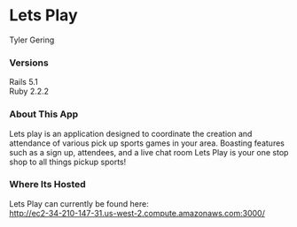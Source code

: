 # Lets Play  
Tyler Gering

### Versions  
Rails 5.1  
Ruby 2.2.2  

### About This App  
Lets play is an application designed to coordinate the creation and attendance of various pick up sports games in your area. Boasting features such as a sign up, attendees, and a live chat room Lets Play is your one stop shop to all things pickup sports!

### Where Its Hosted  
Lets Play can currently be found here:  
http://ec2-34-210-147-31.us-west-2.compute.amazonaws.com:3000/


